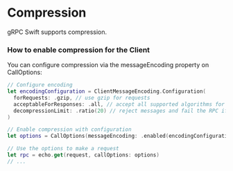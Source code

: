 # Compression

gRPC Swift supports compression.

### How to enable compression for the Client

You can configure compression via the messageEncoding property on CallOptions:


```swift
// Configure encoding
let encodingConfiguration = ClientMessageEncoding.Configuration(
  forRequests: .gzip, // use gzip for requests
  acceptableForResponses: .all, // accept all supported algorithms for responses
  decompressionLimit: .ratio(20) // reject messages and fail the RPC if a response decompresses to over 20x its compressed size
)

// Enable compression with configuration
let options = CallOptions(messageEncoding: .enabled(encodingConfiguration))

// Use the options to make a request
let rpc = echo.get(request, callOptions: options)
// ...
```